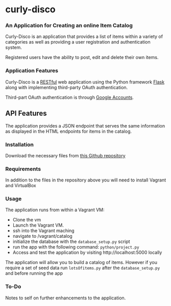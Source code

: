# curly-disco

### An Application for Creating an online Item Catalog

Curly-Disco is an application that provides a list of items within a variety of
categories as well as providing a user registration and authentication system.

Registered users have the ability to post, edit and delete their own items.

### Application Features

Curly-Disco is a [RESTful](http://flask.pocoo.org/docs/0.12/quickstart/#routing) web application using the Python framework [Flask](http://flask.pocoo.org/) along with implementing third-party OAuth authentication.

Third-part OAuth authentication is through [Google Accounts](https://developers.google.com/identity/protocols/OAuth2).


## API Features

The application provides a JSON endpoint that serves the same information as displayed in the HTML endpoints for items in the catalog.

### Installation

Download the necessary files from [this Github repository](https://github.com/pjdmatts/curly-disco)

### Requirements

In addition to the files in the repository above you will need to install Vagrant and VirtualBox

### Usage

The application runs from within a Vagrant VM:

- Clone the vm
- Launch the Vagrant VM.
- ssh into the Vagrant maching
- navigate to /vagrant/catalog
- initialize the database with the `database_setup.py` script
- run the app with the following command: `python/project.py`
- Access and test the application by visiting http://localhost:5000 locally

The application will allow you to build a catalog of items. However if you require a set of seed data run `lotsOfitems.py` after the `database_setup.py` and before running the app

### To-Do

Notes to self on further enhancements to the application.
